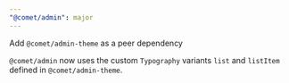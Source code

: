 ```yaml
---
"@comet/admin": major
---
```


Add `@comet/admin-theme` as a peer dependency

`@comet/admin` now uses the custom `Typography` variants `list` and `listItem` defined in `@comet/admin-theme`.
